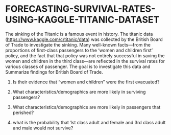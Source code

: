 # FORECASTING-SURVIVAL-RATES-USING-KAGGLE-TITANIC-DATASET
The sinking of the Titanic is a famous event in history. The titanic data (https://www.kaggle.com/c/titanic/data) was collected by the British Board of Trade to investigate the sinking. Many well-known facts—from the proportions of first-class passengers to the ‘women and children first’ policy, and the fact that that policy was not entirely successful in saving the women and children in the third class—are reflected in the survival rates for various classes of passenger. The goal is to investigate this data and Summarize findings for British Board of Trade. 

1. Is their evidence that “women and children” were the first evacuated? 

2. What characteristics/demographics are more likely in surviving passengers? 

3. What characteristics/demographics are more likely in passengers that perished? 

4. what is the probability that 1st class adult and female and 3rd class adult and male would not survive?
